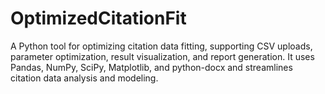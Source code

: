 # OptimizedCitationFit
A Python tool for optimizing citation data fitting, supporting CSV uploads, parameter optimization, result visualization, and report generation. It uses Pandas, NumPy, SciPy, Matplotlib, and python-docx and streamlines citation data analysis and modeling.
